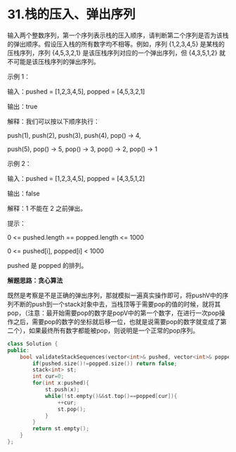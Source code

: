 # 31.栈的压入、弹出序列

输入两个整数序列，第一个序列表示栈的压入顺序，请判断第二个序列是否为该栈的弹出顺序。假设压入栈的所有数字均不相等。例如，序列 {1,2,3,4,5} 是某栈的压栈序列，序列 {4,5,3,2,1} 是该压栈序列对应的一个弹出序列，但 {4,3,5,1,2} 就不可能是该压栈序列的弹出序列。

 

示例 1：

输入：pushed = [1,2,3,4,5], popped = [4,5,3,2,1]

输出：true

解释：我们可以按以下顺序执行：

push(1), push(2), push(3), push(4), pop() -> 4,

push(5), pop() -> 5, pop() -> 3, pop() -> 2, pop() -> 1



示例 2：

输入：pushed = [1,2,3,4,5], popped = [4,3,5,1,2]

输出：false

解释：1 不能在 2 之前弹出。

提示：

0 <= pushed.length == popped.length <= 1000

0 <= pushed[i], popped[i] < 1000

pushed 是 popped 的排列。



**解题思路：贪心算法**

既然是考察是不是正确的弹出序列，那就模拟一遍真实操作即可，将pushV中的序列不断的push到一个stack对象中去，当栈顶等于需要pop的值的时候，就将其pop，（注意：最开始需要pop的数字是popV中的第一个数字，在进行一次pop操作之后，需要pop的数字的坐标就后移一位，也就是说需要pop的数字就变成了第二个），如果最终所有数字都能被pop，则说明是一个正常的pop序列。

```C++
class Solution {
public:
    bool validateStackSequences(vector<int>& pushed, vector<int>& popped) {
        if(pushed.size()!=popped.size()) return false;
        stack<int> st;
        int cur=0;
        for(int x:pushed){
            st.push(x);
            while(!st.empty()&&st.top()==popped[cur]){
                ++cur;
                st.pop();
            }
        }
        return st.empty();     
    }
};
```



